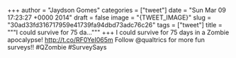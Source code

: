 
+++
author = "Jaydson Gomes"
categories = ["tweet"]
date = "Sun Mar 09 17:23:27 +0000 2014"
draft = false
image = "{TWEET_IMAGE}"
slug = "30ad33fd316717959e41739fa94dbd73adc76c26"
tags = ["tweet"]
title = """I could survive for 75 da..."""
+++
I could survive for 75 days in a Zombie apocalypse! http://t.co/RF0YeI065m Follow @qualtrics for more fun surveys!! #QZombie #SurveySays
